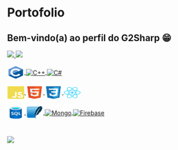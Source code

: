 # Portofolio

## Bem-vindo(a) ao perfil do G2Sharp 😁

 <div>
   <a href="https://github.com/G2Sharp">
   <img height="180em" src="https://github-readme-stats.vercel.app/api?username=G2Sharp&show_icons=true&theme=dracula&include_all_commits=true&count_private=true"/>
   <img height="180em" src="https://github-readme-stats.vercel.app/api/top-langs/?username=G2Sharp&layout=compact&langs_count=6&theme=dracula"/>
</div>
    

 
<div style="display: inline_block"><br>

  <img align="center" alt="C" height="30" width="40" src="https://raw.githubusercontent.com/devicons/devicon/master/icons/c/c-original.svg">
  <img  align="center" alt="C++" height="30" width="40" src="https://cdn.jsdelivr.net/gh/devicons/devicon@latest/icons/cplusplus/cplusplus-original.svg" />
  <img align="center" alt="C#" height="30"src="https://cdn.jsdelivr.net/gh/devicons/devicon@latest/icons/csharp/csharp-original.svg" />
</div>

<div style="display: inline_block"><br>
  <img align="center" alt="Js" height="30" width="40" src="https://raw.githubusercontent.com/devicons/devicon/master/icons/javascript/javascript-plain.svg">
  <img align="center" alt="HTML" height="30" width="40" src="https://raw.githubusercontent.com/devicons/devicon/master/icons/html5/html5-original.svg">
  <img align="center" alt="CSS" height="30" width="40" src="https://raw.githubusercontent.com/devicons/devicon/master/icons/css3/css3-original.svg">
  <img align="center" alt="React" height="30" width="40" src="https://raw.githubusercontent.com/devicons/devicon/master/icons/react/react-original.svg">
</div>

<div style="display: inline_block"><br>

  <img align="center" alt="SQL" height="30" width="40" src="https://raw.githubusercontent.com/devicons/devicon/master/icons/azuresqldatabase/azuresqldatabase-original.svg">
   <img align="center" alt="SQLite" height="30" width="40" src="https://raw.githubusercontent.com/devicons/devicon/master/icons/sqlite/sqlite-original.svg" />
  <img  align="center" alt="Mongo" height="30" width="40" src="https://cdn.jsdelivr.net/gh/devicons/devicon@latest/icons/mongodb/mongodb-original.svg" />
  <img align="center" alt="Firebase" height="30"src="https://cdn.jsdelivr.net/gh/devicons/devicon@latest/icons/firebase/firebase-original.svg" />
</div>
 
<br>
 
### 
 
<div> 
 <!-- <a href = "mailto:"><img src="https://img.shields.io/badge/-Gmail-%23333?style=for-the-badge&logo=gmail&logoColor=white" target="_blank"></a>-->
  <a href="https://www.linkedin.com/in/gelsan-santos" target="_blank"><img src="https://img.shields.io/badge/-LinkedIn-%230077B5?style=for-the-badge&logo=linkedin&logoColor=white" target="_blank"></a>
</div>
